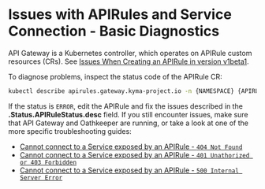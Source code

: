 # Issues with APIRules and Service Connection - Basic Diagnostics

API Gateway is a Kubernetes controller, which operates on APIRule custom resources (CRs). See [Issues When Creating an APIRule in version v1beta1](./03-00-basic-diagnostics.md).

To diagnose problems, inspect the status code of the APIRule CR:

   ```bash
   kubectl describe apirules.gateway.kyma-project.io -n {NAMESPACE} {APIRULE_NAME}
   ```

If the status is `ERROR`, edit the APIRule and fix the issues described in the **.Status.APIRuleStatus.desc** field. If you still encounter issues, make sure that API Gateway and Oathkeeper are running, or take a look at one of the more specific troubleshooting guides:

- [Cannot connect to a Service exposed by an APIRule - `404 Not Found`](./03-02-404-not-found.md)
- [Cannot connect to a Service exposed by an APIRule - `401 Unathorized or 403 Forbidden`](./03-01-401-unauthorized-403-forbidden.md)
- [Cannot connect to a Service exposed by an APIRule - `500 Internal Server Error`](./03-03-500-server-error.md)